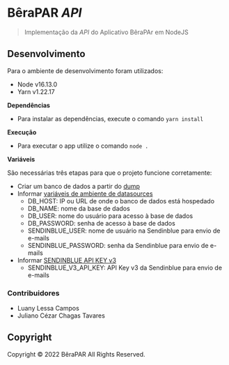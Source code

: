 # BêraPAR *API* #

> Implementação da *API* do Aplicativo BêraPAr em NodeJS

## Desenvolvimento ##

Para o ambiente de desenvolvimento foram utilizados:

- Node v16.13.0
- Yarn v1.22.17

**Dependências**
- Para instalar as dependências, execute o comando ```yarn install```

**Execução**
- Para executar o app utilize o comando ```node .```

**Variáveis**

São necessárias três etapas para que o projeto funcione corretamente:

- Criar um banco de dados a partir do [dump](./dump/Dump20220325.sql)
- Informar [variáveis de ambiente de datasources](./server/datasources.json)
    - DB_HOST: IP ou URL de onde o banco de dados está hospedado
    - DB_NAME: nome da base de dados
    - DB_USER: nome do usuário para acesso à base de dados
    - DB_PASSWORD: senha de acesso à base de dados
    - SENDINBLUE_USER: nome de usuário na Sendinblue para envio de e-mails
    - SENDINBLUE_PASSWORD: senha da Sendinblue para envio de e-mails 
- Informar [SENDINBLUE API KEY v3](./common/models/usuario.js)
    - SENDINBLUE_V3_API_KEY: API Key v3 da Sendinblue para envio de e-mails

### Contribuidores ###
- Luany Lessa Campos
- Juliano Cézar Chagas Tavares
  
## Copyright ##
Copyright © 2022 BêraPAR All Rights Reserved.

